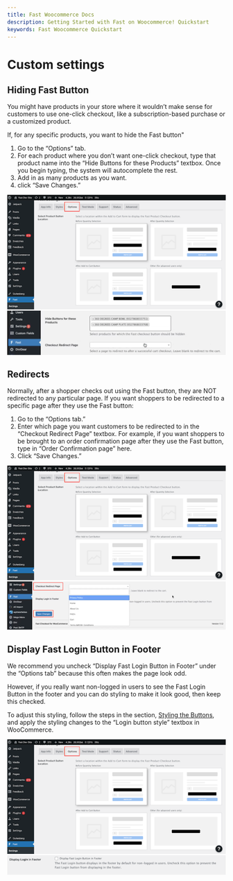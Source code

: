 ```yaml
---
title: Fast Woocommerce Docs
description: Getting Started with Fast on Woocommerce! Quickstart
keywords: Fast Woocommerce Quickstart
---
```


# Custom settings

## Hiding Fast Button

You might have products in your store where it wouldn’t make sense for customers to use one-click checkout, like a subscription-based purchase or a customized product.

If, for any specific products, you want to hide the Fast button"

1.  Go to the “Options” tab.
2.  For each product where you don’t want one-click checkout, type that product name into the “Hide Buttons for these Products” textbox. Once you begin typing, the system will autocomplete the rest.
3.  Add in as many products as you want.
4.  click “Save Changes.”

![cart](images/woocommerce-install17.png)
![cart](images/woocommerce-install18.png)

## Redirects

Normally, after a shopper checks out using the Fast button, they are NOT redirected to any particular page. If you want shoppers to be redirected to a specific page after they use the Fast button:

1. Go to the “Options tab.”
2. Enter which page you want customers to be redirected to in the “Checkout Redirect Page” textbox. For example, if you want shoppers to be brought to an order confirmation page after they use the Fast button, type in “Order Confirmation page” here.
3. Click “Save Changes.”

![cart](images/woocommerce-install19.png)
![cart](images/woocommerce-install20.png)

## Display Fast Login Button in Footer

We recommend you uncheck “Display Fast Login Button in Footer” under the “Options tab” because this often makes the page look odd.

However, if you really want non-logged in users to see the Fast Login Button in the footer and you can do styling to make it look good, then keep this checked.

To adjust this styling, follow the steps in the section, [Styling the Buttons](/developer-portal/for-developers/woocommerce/custom-styling/custom-checkout-button-styling/), and apply the styling changes to the “Login button style” textbox in WooCommerce.

![cart](images/woocommerce-install21.png)
![cart](images/woocommerce-install22.png)
